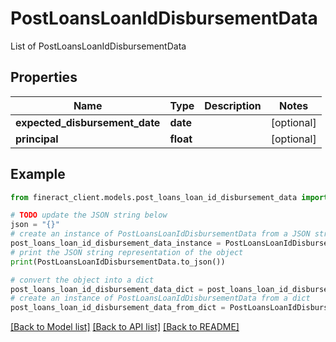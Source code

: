 # PostLoansLoanIdDisbursementData

List of PostLoansLoanIdDisbursementData

## Properties

Name | Type | Description | Notes
------------ | ------------- | ------------- | -------------
**expected_disbursement_date** | **date** |  | [optional] 
**principal** | **float** |  | [optional] 

## Example

```python
from fineract_client.models.post_loans_loan_id_disbursement_data import PostLoansLoanIdDisbursementData

# TODO update the JSON string below
json = "{}"
# create an instance of PostLoansLoanIdDisbursementData from a JSON string
post_loans_loan_id_disbursement_data_instance = PostLoansLoanIdDisbursementData.from_json(json)
# print the JSON string representation of the object
print(PostLoansLoanIdDisbursementData.to_json())

# convert the object into a dict
post_loans_loan_id_disbursement_data_dict = post_loans_loan_id_disbursement_data_instance.to_dict()
# create an instance of PostLoansLoanIdDisbursementData from a dict
post_loans_loan_id_disbursement_data_from_dict = PostLoansLoanIdDisbursementData.from_dict(post_loans_loan_id_disbursement_data_dict)
```
[[Back to Model list]](../README.md#documentation-for-models) [[Back to API list]](../README.md#documentation-for-api-endpoints) [[Back to README]](../README.md)



